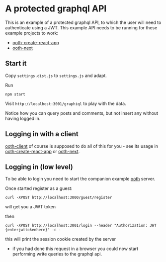 # A protected graphql API

This is an example of a protected graphql API,
to which the user will need to authenticate using a JWT.
This example API needs to be running for these example projects to work:

* [ooth-create-react-app](../ooth-create-react-app)
* [ooth-next](../ooth-next)

## Start it

Copy `settings.dist.js` to `settings.js` and adapt.

Run

```
npm start
```

Visit `http://localhost:3001/graphiql` to play with the data.

Notice how you can query posts and comments, but not insert any without having logged in.

## Logging in with a client

[ooth-client](../../packages/ooth-client) of course is supposed to do all of this for you - see its usage in [ooth-create-react-app](../ooth-create-react-app) or  [ooth-next](../ooth-next).

## Logging in (low level)

To be able to login you need to start the companion example [ooth](../ooth) server.

Once started register as a guest:

```
curl -XPOST http://localhost:3000/guest/register
```

will get you a JWT token

then

```
curl -XPOST http://localhost:3001/login --header "Authorization: JWT {enterjwttokenhere}" -c -
```

this will print the session cookie created by the server
- if you had done this request in a browser you could now start performing write queries to the graphql api.